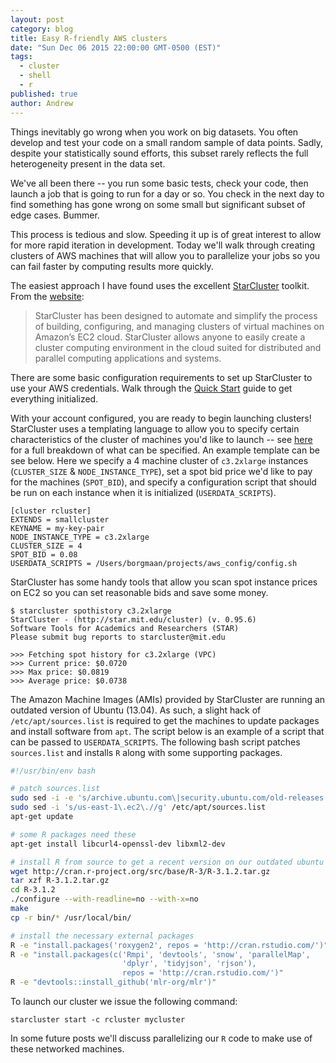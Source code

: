 ```yaml
---
layout: post
category: blog
title: Easy R-friendly AWS clusters
date: "Sun Dec 06 2015 22:00:00 GMT-0500 (EST)"
tags: 
  - cluster
  - shell
  - r
published: true
author: Andrew
---
```


Things inevitably go wrong when you work on big datasets. You often develop and test your code on a small random sample of data points. Sadly, despite your statistically sound efforts, this subset rarely reflects the full heterogeneity present in the data set.

We've all been there -- you run some basic tests, check your code, then launch a job that is going to run for a day or so. You check in the next day to find something has gone wrong on some small but significant subset of edge cases. Bummer.

This process is tedious and slow. Speeding it up is of great interest to allow for more rapid iteration in development. Today we'll walk through creating clusters of AWS machines that will allow you to parallelize your jobs so you can fail faster by computing results more quickly. 

The easiest approach I have found uses the excellent [StarCluster](http://star.mit.edu/cluster/docs/latest/overview.html) toolkit. From the [website](http://star.mit.edu/cluster/):

> StarCluster has been designed to automate and simplify the process of building, configuring, and managing clusters of virtual machines on Amazon’s EC2 cloud. StarCluster allows anyone to easily create a cluster computing environment in the cloud suited for distributed and parallel computing applications and systems.

There are some basic configuration requirements to set up StarCluster to use your AWS credentials. Walk through the [Quick Start](http://star.mit.edu/cluster/docs/latest/quickstart.html) guide to get everything initialized.

With your account configured, you are ready to begin launching clusters! StarCluster uses a templating language to allow you to specify certain characteristics of the cluster of machines you'd like to launch -- see [here](http://star.mit.edu/cluster/docs/latest/manual/configuration.html#defining-cluster-templates) for a full breakdown of what can be specified. 
An example template can be see below. Here we specify a 4 machine cluster of `c3.2xlarge` instances (`CLUSTER_SIZE` & `NODE_INSTANCE_TYPE`), set a spot bid price we'd like to pay for the machines (`SPOT_BID`), and specify a configuration script that should be run on each instance when it is initialized (`USERDATA_SCRIPTS`). 

```
[cluster rcluster]
EXTENDS = smallcluster
KEYNAME = my-key-pair
NODE_INSTANCE_TYPE = c3.2xlarge
CLUSTER_SIZE = 4
SPOT_BID = 0.08
USERDATA_SCRIPTS = /Users/borgmaan/projects/aws_config/config.sh
```

StarCluster has some handy tools that allow you scan spot instance prices on EC2 so you can set reasonable bids and save some money. 

```
$ starcluster spothistory c3.2xlarge
StarCluster - (http://star.mit.edu/cluster) (v. 0.95.6)
Software Tools for Academics and Researchers (STAR)
Please submit bug reports to starcluster@mit.edu

>>> Fetching spot history for c3.2xlarge (VPC)
>>> Current price: $0.0720
>>> Max price: $0.0819
>>> Average price: $0.0738
```

The Amazon Machine Images (AMIs) provided by StarCluster are running an outdated version of Ubuntu (13.04). As such, a slight hack of `/etc/apt/sources.list` is required to get the machines to update packages and install software from `apt`. The script below is an example of a script that can be passed to `USERDATA_SCRIPTS`. The following bash script patches `sources.list` and installs `R` along with some supporting packages. 

```bash
#!/usr/bin/env bash

# patch sources.list
sudo sed -i -e 's/archive.ubuntu.com\|security.ubuntu.com/old-releases.ubuntu.com/g' /etc/apt/sources.list
sudo sed -i 's/us-east-1\.ec2\.//g' /etc/apt/sources.list
apt-get update

# some R packages need these
apt-get install libcurl4-openssl-dev libxml2-dev

# install R from source to get a recent version on our outdated ubuntu distro
wget http://cran.r-project.org/src/base/R-3/R-3.1.2.tar.gz
tar xzf R-3.1.2.tar.gz
cd R-3.1.2
./configure --with-readline=no --with-x=no
make
cp -r bin/* /usr/local/bin/

# install the necessary external packages
R -e "install.packages('roxygen2', repos = 'http://cran.rstudio.com/')"
R -e "install.packages(c('Rmpi', 'devtools', 'snow', 'parallelMap', 
                         'dplyr', 'tidyjson', 'rjson'), 
                         repos = 'http://cran.rstudio.com/')"
R -e "devtools::install_github('mlr-org/mlr')"
```

To launch our cluster we issue the following command:

```
starcluster start -c rcluster mycluster
```

In some future posts we'll discuss parallelizing our `R` code to make use of these networked machines. 



